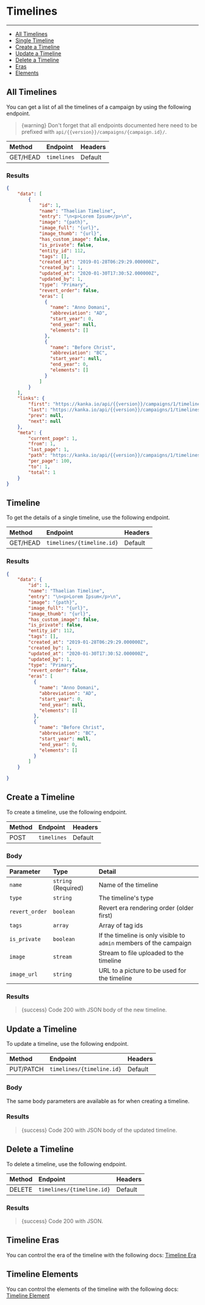 # Timelines

---

- [All Timelines](#all-timelines)
- [Single Timeline](#timeline)
- [Create a Timeline](#create-timeline)
- [Update a Timeline](#update-timeline)
- [Delete a Timeline](#delete-timeline)
- [Eras](#era)
- [Elements](#element)

<a name="all-timelines"></a>
## All Timelines

You can get a list of all the timelines of a campaign by using the following endpoint.

> {warning} Don't forget that all endpoints documented here need to be prefixed with `api/{{version}}/campaigns/{campaign.id}/`.


| Method | Endpoint| Headers |
| :- |   :-   |  :-  |
| GET/HEAD | `timelines` | Default |

### Results
```json
{
    "data": [
        {
            "id": 1,
            "name": "Thaelian Timeline",
            "entry": "\n<p>Lorem Ipsum</p>\n",
            "image": "{path}",
            "image_full": "{url}",
            "image_thumb": "{url}",
            "has_custom_image": false,
            "is_private": false,
            "entity_id": 112,
            "tags": [],
            "created_at": "2019-01-28T06:29:29.000000Z",
            "created_by": 1,
            "updated_at": "2020-01-30T17:30:52.000000Z",
            "updated_by": 1,
            "type": "Primary",
            "revert_order": false,
            "eras": [
              {
                "name": "Anno Domani",
                "abbreviation": "AD",
                "start_year": 0,
                "end_year": null,
                "elements": []
              },
              {
                "name": "Before Christ",
                "abbreviation": "BC",
                "start_year": null,
                "end_year": 0,
                "elements": []
              }
            ]
        }
    ],
    "links": {
        "first": "https://kanka.io/api/{{version}}/campaigns/1/timelines?page=1",
        "last": "https://kanka.io/api/{{version}}/campaigns/1/timelines?page=1",
        "prev": null,
        "next": null
    },
    "meta": {
        "current_page": 1,
        "from": 1,
        "last_page": 1,
        "path": "https://kanka.io/api/{{version}}/campaigns/1/timelines",
        "per_page": 100,
        "to": 1,
        "total": 1
    }
}
```


<a name="timeline"></a>
## Timeline

To get the details of a single timeline, use the following endpoint.

| Method | Endpoint| Headers |
| :- |   :-   |  :-  |
| GET/HEAD | `timelines/{timeline.id}` | Default |

### Results
```json
{
    "data": {
        "id": 1,
        "name": "Thaelian Timeline",
        "entry": "\n<p>Lorem Ipsum</p>\n",
        "image": "{path}",
        "image_full": "{url}",
        "image_thumb": "{url}",
        "has_custom_image": false,
        "is_private": false,
        "entity_id": 112,
        "tags": [],
        "created_at": "2019-01-28T06:29:29.000000Z",
        "created_by": 1,
        "updated_at": "2020-01-30T17:30:52.000000Z",
        "updated_by": 1,
        "type": "Primary",
        "revert_order": false,
        "eras": [
          {
            "name": "Anno Domani",
            "abbreviation": "AD",
            "start_year": 0,
            "end_year": null,
            "elements": []
          },
          {
            "name": "Before Christ",
            "abbreviation": "BC",
            "start_year": null,
            "end_year": 0,
            "elements": []
          }
        ]
    }

}
```


<a name="create-timeline"></a>
## Create a Timeline

To create a timeline, use the following endpoint.

| Method | Endpoint| Headers |
| :- |   :-   |  :-  |
| POST | `timelines` | Default |

### Body

| Parameter | Type | Detail |
| :- |   :-   |  :-  |
| `name` | `string` (Required) | Name of the timeline |
| `type` | `string` | The timeline's type |
| `revert_order` | `boolean` | Revert era rendering order (older first) |
| `tags` | `array` | Array of tag ids |
| `is_private` | `boolean` | If the timeline is only visible to `admin` members of the campaign |
| `image` | `stream` | Stream to file uploaded to the timeline |
| `image_url` | `string` | URL to a picture to be used for the timeline |

### Results

> {success} Code 200 with JSON body of the new timeline.


<a name="update-timeline"></a>
## Update a Timeline

To update a timeline, use the following endpoint.

| Method | Endpoint| Headers |
| :- |   :-   |  :-  |
| PUT/PATCH | `timelines/{timeline.id}` | Default |

### Body

The same body parameters are available as for when creating a timeline.

### Results

> {success} Code 200 with JSON body of the updated timeline.


<a name="delete-timeline"></a>
## Delete a Timeline

To delete a timeline, use the following endpoint.

| Method | Endpoint| Headers |
| :- |   :-   |  :-  |
| DELETE | `timelines/{timeline.id}` | Default |

### Results

> {success} Code 200 with JSON.

<a name="era"></a>
## Timeline Eras

You can control the era of the timeline with the following docs: [Timeline Era](/docs/{{version}}/timeline-eras)

<a name="element"></a>
## Timeline Elements

You can control the elements of the timeline with the following docs: [Timeline Element](/docs/{{version}}/timeline-elements)

